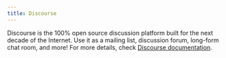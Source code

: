 ```yaml
---
title: Discourse
---
```


Discourse is the 100% open source discussion platform built for the next decade of the Internet. Use it as a mailing list, discussion forum, long-form chat room, and more! For more details, check [Discourse documentation](https://www.manual.grid.tf/documentation/dashboard/solutions/discourse.html).

